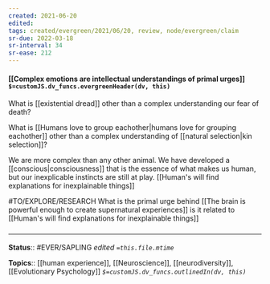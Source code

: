 ```yaml
---
created: 2021-06-20
edited: 
tags: created/evergreen/2021/06/20, review, node/evergreen/claim
sr-due: 2022-03-18
sr-interval: 34
sr-ease: 212
---
```


#### [[Complex emotions are intellectual understandings of primal urges]] `$=customJS.dv_funcs.evergreenHeader(dv, this)`

What is [[existential dread]] other than a complex understanding our fear of death? 

What is [[Humans love to group eachother|humans love for grouping eachother]] other than a complex understanding of [[natural selection|kin selection]]?

We are more complex than any other animal. We have developed a [[conscious|consciousness]] that is the essence of what makes us human, but our inexplicable instincts are still at play. [[Human's will find explanations for inexplainable things]]

#TO/EXPLORE/RESEARCH What is the primal urge behind [[The brain is powerful enough to create supernatural experiences]] is it related to [[Human's will find explanations for inexplainable things]]

### <hr class="footnote"/>

**Status**:: #EVER/SAPLING 
*edited `=this.file.mtime`*

**Topics**:: [[human experience]], [[Neuroscience]], [[neurodiversity]], [[Evolutionary Psychology]]
*`$=customJS.dv_funcs.outlinedIn(dv, this)`*

